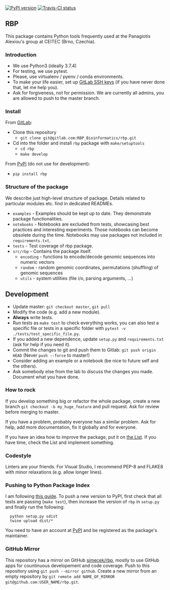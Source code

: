 [![PyPI version](https://badge.fury.io/py/rbp.svg)](https://badge.fury.io/py/rbp) 
[![Travis-CI status](https://travis-ci.org/simecek/rbp?branch=master)](https://travis-ci.org/simecek/rbp.svg?branch=master)

## RBP

This package contains Python tools frequently used at the Panagiotis Alexiou's group at CEITEC (Brno, Czechia).

### Introduction
 - We use Python3 (ideally 3.7.4)   
 - For testing, we use pytest.  
 - Please, use virtualenv / pyenv / conda environments. 
 - To make your life easier, set up [GitLab SSH keys](https://gitlab.com/help/ssh/README#generating-a-new-ssh-key-pair) (if you have never done that, let me help you).
 - Ask for forgiveness, not for permission. We are currently all admins, you are allowed to push to the master branch.

### Install

From [GitLab](https://gitlab.com/RBP_Bioinformatics/rbp):
 - Clone this repository
   - `git clone git@gitlab.com:RBP_Bioinformatics/rbp.git`
 - Cd into the folder and install `rbp` package with `make/setuptools`
   - `cd rbp`
   - `make develop` 

From [PyPi](https://pypi.org/project/rbp/) (do not use for development):
 - `pip install rbp`

### Structure of the package
We describe just high-level structure of package. Details related to particular modules etc. find in dedicated READMEs.
 - `examples` - Examples should be kept up to date. They demonstrate package functionalities.
 - `notebooks` - Notebooks are excluded from tests, showcasing best practices and interesting experiments. Those notebooks can become obsolete during the time. Notebooks may use packages not included in `requirements.txt`.
 - `tests` - Test coverage of rbp package.
 - `src/rbp`  - Contains the package itself.
   - `encoding` -   functions to encode/decode genomic sequences into numeric vectors
   - `random` -   random genomic coordinates, permutations (shuffling) of genomic sequences
   - `utils` -   system utilities (file i/o, parsing arguments, ...)

## Development
 - Update master: `git checkout master`, `git pull` 
 - Modify the code (e.g. add a new module).
 - **Always** write tests.
 - Run tests as `make test` to check everything works, you can also test a specific file or tests in a specific folder with `pytest -v ./tests/test_specific_file.py`.
 - If you added a new dependence, update `setup.py` and `requirements.txt` (ask for help if you need it).
 - Commit the changes to git and push them to Gitlab: `git push origin HEAD` (Never `push --force` to master!)
 - Consider adding an example or a notebook (be nice to future self and the others).
 - Ask somebody else from the lab to discuss the changes you made. Document what you have done.
 
### How to rock
If you develop something big or refactor the whole package, create a new branch `git checkout -b my_huge_feature` and pull request. Ask for review before merging to master. 

If you have a problem, probably everyone has a similar problem. Ask for help, add more documentation, fix it globally and for everyone.

If you have an idea how to improve the package, put it on [the List](https://docs.google.com/document/d/16rYS_vpz0vdQ3F9lHVQML1CkQCgohLGFX79erP8NYPY/edit?usp=sharing). If you have time, check the List and implement something. 

### Codestyle
Linters are your friends. For Visual Studio, I recommend PEP-8 and FLAKE8 with minor relaxations (e.g. allow longer lines).

### Pushing to Python Package Index 

I am following [this guide](https://medium.com/@joel.barmettler/how-to-upload-your-python-package-to-pypi-65edc5fe9c56). To push a new version to PyPI, first check that all tests are passing (`make test`), then increase the version of `rbp` in `setup.py` and finally run the following:

```
  python setup.py sdist
  twine upload dist/*
```

You need to have an account at [PyPI](https://pypi.org/) and be registered as the package's maintainer.

### GitHub Mirror

This repository has a mirror on GitHub [simecek/rbp](https://github.com/simecek/rbp), mostly to use GitHub apps for countinuous developement and code coverage. Push to this repository using `git push --mirror github`. Create a new mirror from an empty repository by `git remote add NAME_OF_MIRROR git@github.com:USER_NAME/rbp.git`.
